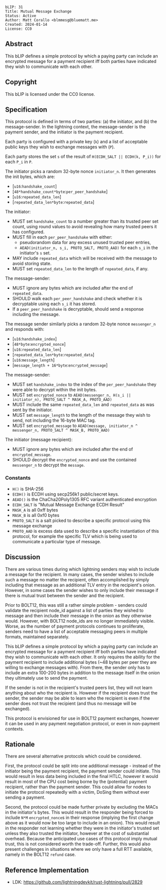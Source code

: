 ```
bLIP: 31
Title: Mutual Message Exchange
Status: Active
Author: Matt Corallo <blmmesg@bluematt.me>
Created: 2024-01-14
License: CC0
```

## Abstract

This bLIP defines a simple protocol by which a paying party can include an encrypted message for a
payment recipient iff both parties have indicated they wish to communicate with each other.

## Copyright

This bLIP is licensed under the CC0 license.

## Specification

This protocol is defined in terms of two parties: (a) the initiator, and (b) the message-sender. In
the lightning context, the message-sender is the payment sender, and the initiator is the payment
recipient.

Each party is configured with a private key (`k`) and a list of acceptable public keys they wish to
exchange messages with (`P`).

Each party stores the set `s` of the result of `H(ECDH_SALT || ECDH(k, P_i))` for each `P_i` in `P`.

The initiator picks a random 32-byte nonce `initiator_n`. It then generates the init bytes, which are:
 * [`u16`:`handshake_count`]
 * [`48*handshake_count*byte`:`per_peer_handshake`]
 * [`u16`:`repeated_data_len`]
 * [`repeated_data_len*byte`:`repeated_data`]

The initiator:
 * MUST set `handshake_count` to a number greater than its trusted peer set count, using round
   values to avoid revealing how many trusted peers it has configured.
 * MUST fill in each `per_peer_handshake` with either:
   * pseudorandom data for any excess unused trusted peer entries,
   * `AEAD(initiator_n, s_i, PROTO_SALT, PROTO_AAD)` for each `s_i` in the initiator's `s` set.
 * MAY include `repeated_data` which will be received with the message to avoid storing state.
 * MUST set `repeated_data_len` to the length of `repeated_data`, if any.

The message-sender:
 * MUST ignore any bytes which are included after the end of `repeated_data`.
 * SHOULD walk each `per_peer_handshake` and check whether it is decryptable using each `s_i` it
   has stored.
 * If a `peer_peer_handshake` is decryptable, should send a response including the message.

The message sender similarly picks a random 32-byte nonce `messenger_n` and responds with:
 * [`u16`:`handshake_index`]
 * [`48*byte`:`encrypted_nonce`]
 * [`u16`:`repeated_data_len`]
 * [`repeated_data_len*byte`:`repeated_data`]
 * [`u16`:`message_length`]
 * [`message_length + 16*byte`:`encrypted_message`]

The message-sender:
 * MUST set `handshake_index` to the index of the `per_peer_handshake` they were able to decrypt
   within the init bytes.
 * MUST set `encrypted_nonce` to
   `AEAD(messenger_n, H(s_i || initiator_n), PROTO_SALT ^ MASK_A, PROTO_AAD)`
 * MUST include the same `repeated_data_len` and `repeated_data` as was sent by the initiator.
 * MUST set `message_length` to the length of the message they wish to send, not including the
   16-byte MAC tag.
 * MUST set `encrypted_message` to
   `AEAD(message, initiator_n ^ messenger_n, PROTO_SALT ^ MASK_B, PROTO_AAD)`

The initiator (message recipient):
 * MUST ignore any bytes which are included after the end of `encrypted_message`.
 * SHOULD decrypt the `encrypted_nonce` and use the contained `messenger_n` to decrypt the
   `message`.

### Constants
 * `H()` is SHA-256
 * `ECDH()` is ECDH using secp256k1 public/secret keys.
 * `AEAD()` is the ChaCha20Poly1305 RFC variant authenticated encryption
 * `ECDH_SALT` is "Mutual Message Exchange ECDH Result"
 * `MASK_A` is all 0xff bytes
 * `MASK_B` is all 0xf0 bytes
 * `PROTO_SALT` is a salt picked to describe a specific protocol using this message exchange
 * `PROTO_AAD` is excess data used to describe a specific instantiation of this protocol, for
   example the specific TLV which is being used to communicate a particular type of message.

## Discussion

There are various times during which lightning senders may wish to include a message for the
recipient. In many cases, the sender wishes to include such a message no matter the recipient,
often accomplished by simply including that message as an additional TLV entry in the recipient's
onion. However, in some cases the sender wishes to only include their message if there is mutual
trust between the sender and the recipient.

Prior to BOLT12, this was still a rather simple problem - senders could validate the recipient
node_id against a list of parties they wished to message and then include their message in the
onion as they otherwise would. However, with BOLT12 node_ids are no longer immediately visible.
Worse, as the number of payment protocols continues to proliferate, senders need to have a list
of acceptable messaging peers in multiple formats, maintained separately.

This bLIP defines a simple protocol by which a paying party can include an encrypted message for a
payment recipient iff both parties have indicated they wish to communicate with each other. It only
requires the ability for the payment recipient to include additional bytes (~48 bytes per peer they
are willing to exchange messages with). From there, the sender only has to include an extra 100-200
bytes in addition to the message itself in the onion they ultimately use to send the payment.

If the sender is not in the recipient's trusted peers list, they will not learn anything about who
the recipient is. However if the recipient does trust the sender, the sender may be able to learn
who the recipient is even if the sender does not trust the recipient (and thus no message will be
exchanged).

This protocol is envisioned for use in BOLT12 payment exchanges, however it can be used in any
payment negotiation protocol, or even in non-payment contexts.

## Rationale

There are several alternative protocols which could be considered.

First, the protocol could be split into one additional message - instead of the initiator being the
payment recipient, the payment sender could initiate. This would result in less data being included
in the final HTLC, however it would result in most of the CPU cost being borne by the (potential)
payment recipient, rather than the payment sender. This could allow for nodes to initiate the
protocol repeatedly with a victim, DoSing them without ever sending a payment.

Second, the protocol could be made further private by excluding the MACs in the initiator's bytes.
This would result in the responder being forced to include `N*M` `encrypted_nonce`s in their
response (implying the first change above as it would now be too large to include in an onion). This
would result in the responder not learning whether they were in the initiator's trusted set unless
they also trusted the initiator, however at the cost of substantial overhead. Because the
anticipated use cases of this protocol imply mutual trust, this is not considered worth the
trade-off. Further, this would also present challenges in situations where we only have a full RTT
available, namely in the BOLT12 `refund` case.

## Reference Implementation
* LDK: <https://github.com/lightningdevkit/rust-lightning/pull/2829>
